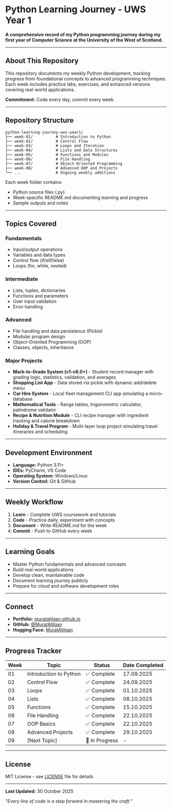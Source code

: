 # Python Learning Journey - UWS Year 1

**A comprehensive record of my Python programming journey during my first year of Computer Science at the University of the West of Scotland.**

---

## About This Repository

This repository documents my weekly Python development, tracking progress from foundational concepts to advanced programming techniques. Each week includes practice labs, exercises, and enhanced versions covering real-world applications.

**Commitment:** Code every day, commit every week.

---

## Repository Structure

```
python-learning-journey-uws-year1/
├── week-01/          # Introduction to Python
├── week-02/          # Control Flow
├── week-03/          # Loops and Iteration
├── week-04/          # Lists and Data Structures
├── week-05/          # Functions and Modules
├── week-06/          # File Handling
├── week-07/          # Object-Oriented Programming
├── week-08/          # Advanced OOP and Projects
└── ...               # Ongoing weekly additions
```

Each week folder contains:
- Python source files (.py)
- Week-specific README.md documenting learning and progress
- Sample outputs and notes

---

## Topics Covered

### Fundamentals
- Input/output operations
- Variables and data types
- Control flow (if/elif/else)
- Loops (for, while, nested)

### Intermediate
- Lists, tuples, dictionaries
- Functions and parameters
- User input validation
- Error handling

### Advanced
- File handling and data persistence (Pickle)
- Modular program design
- Object-Oriented Programming (OOP)
- Classes, objects, inheritance

### Major Projects
- **Mark-to-Grade System (v1-v8.0+)** - Student record manager with grading logic, statistics, validation, and averages
- **Shopping List App** - Data stored via pickle with dynamic add/delete menu
- **Car Hire System** - Local fleet management CLI app simulating a micro-database
- **Mathematical Tools** - Range tables, trigonometric calculator, palindrome validator
- **Recipe & Nutrition Module** - CLI recipe manager with ingredient tracking and calorie breakdown
- **Holiday & Travel Program** - Multi-layer loop project simulating travel itineraries and scheduling

---

## Development Environment

- **Language:** Python 3.11+
- **IDEs:** PyCharm, VS Code
- **Operating System:** Windows/Linux
- **Version Control:** Git & GitHub

---

## Weekly Workflow

1. **Learn** - Complete UWS coursework and tutorials
2. **Code** - Practice daily, experiment with concepts
3. **Document** - Write README.md for the week
4. **Commit** - Push to GitHub every week

---

## Learning Goals

- Master Python fundamentals and advanced concepts
- Build real-world applications
- Develop clean, maintainable code
- Document learning journey publicly
- Prepare for cloud and software development roles

---

## Connect

- **Portfolio:** [muratatilgan.github.io](https://muratatilgan.github.io)
- **GitHub:** [@MuratAtilgan](https://github.com/MuratAtilgan)
- **Hugging Face:** [MuratAtilgan](https://huggingface.co/MuratAtilgan)

---

## Progress Tracker

| Week | Topic | Status | Date Completed |
|------|-------|--------|----------------|
| 01 | Introduction to Python | ✅ Complete | 17.09.2025 |
| 02 | Control Flow | ✅ Complete | 24.09.2025 |
| 03 | Loops | ✅ Complete | 01.10.2025 |
| 04 | Lists | ✅ Complete | 08.10.2025 |
| 05 | Functions | ✅ Complete | 15.10.2025 |
| 06 | File Handling | ✅ Complete | 22.10.2025 |
| 07 | OOP Basics | ✅ Complete | 22.10.2025 |
| 08 | Advanced Projects | ✅ Complete | 29.10.2025 |
| 09 | [Next Topic] | 🔄 In Progress | - |

---

## License

MIT License - see [LICENSE](LICENSE) file for details

---

**Last Updated:** 30 October 2025

*"Every line of code is a step forward in mastering the craft."*
